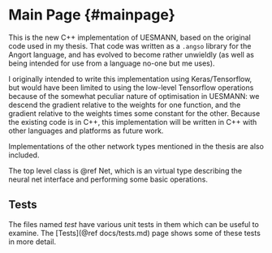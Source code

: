 Main Page   {#mainpage}
=========

This is the new C++ implementation of UESMANN, based on the original
code used in my thesis. That code was written as a ```.angso```
library for the Angort language, and has evolved to become
rather unwieldly (as well as being intended for use from a language
no-one but me uses).

I originally intended to write this implementation using Keras/Tensorflow,
but would have been limited to using the low-level Tensorflow operations
because of the somewhat peculiar nature of optimisation in UESMANN:
we descend the gradient relative to the weights for one function,
and the gradient relative to the weights times some constant for the other.
Because the existing code is in C++, this implementation will be written
in C++ with other languages and platforms as future work.

Implementations of the other network types mentioned in the thesis
are also included.

The top level class is @ref Net, which is an virtual type describing the neural net interface
and performing some basic operations. 

## Tests

The files named *test* have various unit tests in them which can be useful to 
examine. The [Tests](@ref docs/tests.md) page shows some of these tests in more detail.


